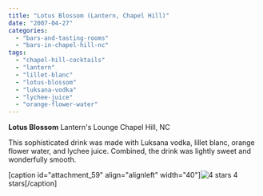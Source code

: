 ```yaml
---
title: "Lotus Blossom (Lantern, Chapel Hill)"
date: "2007-04-27"
categories: 
  - "bars-and-tasting-rooms"
  - "bars-in-chapel-hill-nc"
tags: 
  - "chapel-hill-cocktails"
  - "lantern"
  - "lillet-blanc"
  - "lotus-blossom"
  - "luksana-vodka"
  - "lychee-juice"
  - "orange-flower-water"
---
```


**Lotus Blossom** Lantern's Lounge Chapel Hill, NC

This sophisticated drink was made with Luksana vodka, lillet blanc, orange flower water, and lychee juice. Combined, the drink was lightly sweet and wonderfully smooth.

\[caption id="attachment\_59" align="alignleft" width="40"\]![4 stars](http://s3.amazonaws.com/thegourmez-wpmedia/2009/02/rating_truffle1.gif "rating_truffle1") 4 stars\[/caption\]
